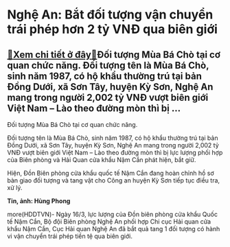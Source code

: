 Nghệ An: Bắt đối tượng vận chuyển trái phép hơn 2 tỷ VNĐ qua biên giới
======================================================================

[:gift:Xem chi tiết ở đây:gift:](https://hddtvn.com/nghe-an-bat-doi-tuong-van-chuyen-trai-phep-hon-2-ty-vnd-qua-bien-gioi/)Đối tượng Mùa Bá Chò tại cơ quan chức năng. Đối tượng tên là Mùa Bá Chò, sinh năm 1987, có hộ khẩu thường trú tại bản Đồng Dưới, xã Sơn Tây, huyện Kỳ Sơn, Nghệ An mang trong người 2,002 tỷ VNĐ vượt biên giới Việt Nam – Lào theo đường mòn thì bị …
------------------------------------------------------------------------------------------------------------------------------------------------------------------------------------------------------------------------------------------------------







 






 Đối tượng Mùa Bá Chò tại cơ quan chức năng. 


Đối tượng tên là Mùa Bá Chò, sinh năm 1987, có hộ khẩu thường trú tại bản Đồng Dưới, xã Sơn Tây, huyện Kỳ Sơn, Nghệ An mang trong người 2,002 tỷ VNĐ vượt biên giới Việt Nam – Lào theo đường mòn thì bị lực lượng phối hợp của Biên phòng và Hải Quan cửa khẩu Nậm Cắn phát hiện, bắt giữ. 


 Hiện, Đồn Biên phòng cửa khẩu quốc tế Nậm Cắn đang hoàn chỉnh hồ sơ bàn giao đối tượng và tang vật cho Công an huyện Kỳ Sơn tiếp tục điều tra, xử lý. 






**Tin, ảnh: Hùng Phong**



more(HDDTVN)- Ngày 16/3, lực lượng của Đồn biên phòng cửa khẩu Quốc tế Nậm Cắn, Bộ đội Biên phòng Nghệ An phối hợp Chi cục Hải quan cửa khẩu Nậm Cắn, Cục Hải quan Nghệ An đã bắt quả tang 1 đối tượng có hành vi vận chuyển trái phép tiền tệ qua biên giới.

